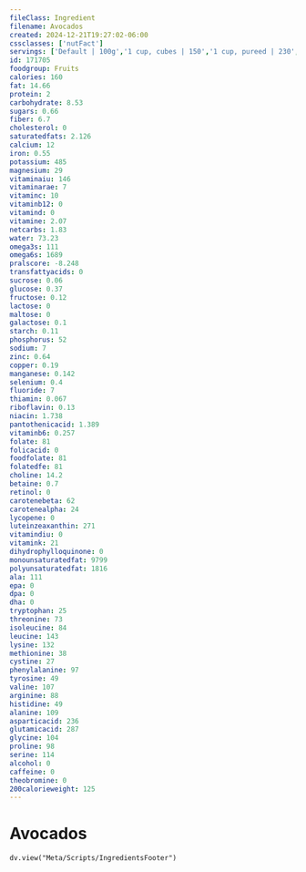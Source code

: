 ```yaml
---
fileClass: Ingredient
filename: Avocados
created: 2024-12-21T19:27:02-06:00
cssclasses: ['nutFact']
servings: ['Default | 100g','1 cup, cubes | 150','1 cup, pureed | 230','1 cup, sliced | 146','1 avocado, ns as to florida or california | 201']
id: 171705
foodgroup: Fruits
calories: 160
fat: 14.66
protein: 2
carbohydrate: 8.53
sugars: 0.66
fiber: 6.7
cholesterol: 0
saturatedfats: 2.126
calcium: 12
iron: 0.55
potassium: 485
magnesium: 29
vitaminaiu: 146
vitaminarae: 7
vitaminc: 10
vitaminb12: 0
vitamind: 0
vitamine: 2.07
netcarbs: 1.83
water: 73.23
omega3s: 111
omega6s: 1689
pralscore: -8.248
transfattyacids: 0
sucrose: 0.06
glucose: 0.37
fructose: 0.12
lactose: 0
maltose: 0
galactose: 0.1
starch: 0.11
phosphorus: 52
sodium: 7
zinc: 0.64
copper: 0.19
manganese: 0.142
selenium: 0.4
fluoride: 7
thiamin: 0.067
riboflavin: 0.13
niacin: 1.738
pantothenicacid: 1.389
vitaminb6: 0.257
folate: 81
folicacid: 0
foodfolate: 81
folatedfe: 81
choline: 14.2
betaine: 0.7
retinol: 0
carotenebeta: 62
carotenealpha: 24
lycopene: 0
luteinzeaxanthin: 271
vitamindiu: 0
vitamink: 21
dihydrophylloquinone: 0
monounsaturatedfat: 9799
polyunsaturatedfat: 1816
ala: 111
epa: 0
dpa: 0
dha: 0
tryptophan: 25
threonine: 73
isoleucine: 84
leucine: 143
lysine: 132
methionine: 38
cystine: 27
phenylalanine: 97
tyrosine: 49
valine: 107
arginine: 88
histidine: 49
alanine: 109
asparticacid: 236
glutamicacid: 287
glycine: 104
proline: 98
serine: 114
alcohol: 0
caffeine: 0
theobromine: 0
200calorieweight: 125
---
```


# Avocados

```dataviewjs
dv.view("Meta/Scripts/IngredientsFooter")
```